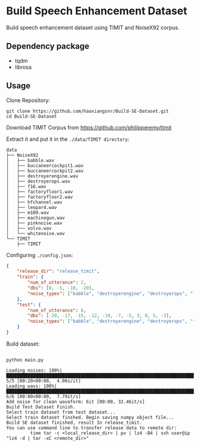 # Build Speech Enhancement Dataset

Build speech enhancement dataset using TIMIT and NoiseX92 corpus.

## Dependency package

- tqdm
- librosa

## Usage

Clone Repository:

```shell
git clone https://github.com/haoxiangsnr/Build-SE-Dataset.git
cd Build-SE-Dataset
```

Download TIMIT Corpus from https://github.com/philipperemy/timit

Extract it and put it in the `./data/TIMIT directory`:

```shell
data
├── NoiseX92
│   ├── babble.wav
│   ├── buccaneercockpit1.wav
│   ├── buccaneercockpit2.wav
│   ├── destroyerengine.wav
│   ├── destroyerops.wav
│   ├── f16.wav
│   ├── factoryfloor1.wav
│   ├── factoryfloor2.wav
│   ├── hfchannel.wav
│   ├── leopard.wav
│   ├── m109.wav
│   ├── machinegun.wav
│   ├── pinknoise.wav
│   ├── volvo.wav
│   └── whitenoise.wav
└── TIMIT
    ├── TIMIT
```

Configuring `./config.json`:

```json
{
    "release_dir": "release_timit",
    "train": {
        "num_of_utterance": 2,
        "dbs": [0, -5, -10, -20],
        "noise_types": ["babble", "destroyerengine", "destroyerops", "factoryfloor1"]
    },
    "test": {
        "num_of_utterance": 6,
        "dbs": [-20, -17, -15, -12, -10, -7, -5, 3, 0, 5, -3],
        "noise_types": ["babble", "destroyerengine", "destroyerops", "factoryfloor1", "factoryfloor2"]
    }
}
```


Build dataset:

```shell

python main.py

Loading noises: 100%|███████████████████████████████████████████████████████████████████████████████████████████████████████████████████████████████████████████████████████████████| 5/5 [00:20<00:00,  4.06s/it]
Loading wavs: 100%|█████████████████████████████████████████████████████████████████████████████████████████████████████████████████████████████████████████████████████████████████| 6/6 [00:00<00:00,  7.79it/s]
Add noise for clean waveform: 6it [00:00, 32.46it/s]
Build Test Dataset Finish.
Select train dataset from test dataset...
Select train dataset finshed. Begin saving numpy object file...
Build SE dataset finished, result In release_timit.
You can use command line to transfer release data to remote dir: 
         time tar -c <local_release_dir> | pv | lz4 -B4 | ssh user@ip "lz4 -d | tar -xC <remote_dir>"

```